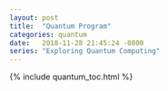 ```yaml
---
layout: post
title:  "Quantum Program"
categories: quantum
date:   2018-11-28 21:45:24 -0800
series: "Exploring Quantum Computing"
---
```


{% include quantum_toc.html %}
